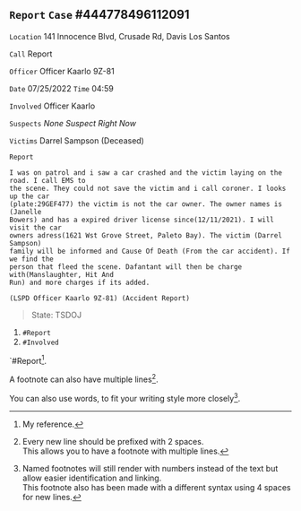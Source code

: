 `Report`
`Case` #444778496112091
---
`Location` 141 Innocence Blvd, Crusade Rd, Davis Los Santos

`Call` Report

`Officer` Officer Kaarlo 9Z-81

`Date` 07/25/2022 `Time` 04:59

`Involved` Officer Kaarlo

`Suspects` *None Suspect Right Now*

`Victims` Darrel Sampson (Deceased)

`Report`
```
I was on patrol and i saw a car crashed and the victim laying on the road. I call EMS to
the scene. They could not save the victim and i call coroner. I looks up the car
(plate:29GEF477) the victim is not the car owner. The owner names is (Janelle
Bowers) and has a expired driver license since(12/11/2021). I will visit the car
owners adress(1621 Wst Grove Street, Paleto Bay). The victim (Darrel Sampson)
family will be informed and Cause Of Death (From the car accident). If we find the
person that fleed the scene. Dafantant will then be charge with(Manslaughter, Hit And
Run) and more charges if its added.

(LSPD Officer Kaarlo 9Z-81) (Accident Report)
```
> State: TSDOJ

1. `#Report`
2. `#Involved`

`#Report[^Info].

A footnote can also have multiple lines[^2].  

You can also use words, to fit your writing style more closely[^note].

[^Info]: My reference.
[^2]: Every new line should be prefixed with 2 spaces.  
  This allows you to have a footnote with multiple lines.
[^note]:
    Named footnotes will still render with numbers instead of the text but allow easier identification and linking.  
    This footnote also has been made with a different syntax using 4 spaces for new lines.
